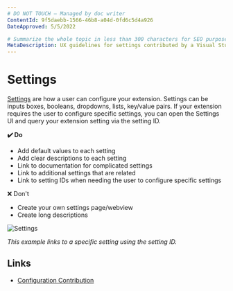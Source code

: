 ```yaml
---
# DO NOT TOUCH — Managed by doc writer
ContentId: 9f5daebb-1566-46b8-a04d-0fd6c5d4a926
DateApproved: 5/5/2022

# Summarize the whole topic in less than 300 characters for SEO purpose
MetaDescription: UX guidelines for settings contributed by a Visual Studio Code extension.
---
```


# Settings

[Settings](/api/references/contribution-points#contributes.configuration) are how a user can configure your extension. Settings can be inputs boxes, booleans, dropdowns, lists, key/value pairs. If your extension requires the user to configure specific settings, you can open the Settings UI and query your extension setting via the setting ID.

**✔️ Do**

* Add default values to each setting
* Add clear descriptions to each setting
* Link to documentation for complicated settings
* Link to additional settings that are related
* Link to setting IDs when needing the user to configure specific settings

❌ Don't

* Create your own settings page/webview
* Create long descriptions

![Settings](images/examples/settings.png)

*This example links to a specific setting using the setting ID.*

## Links

* [Configuration Contribution](/api/references/contribution-points#contributes.configuration)

